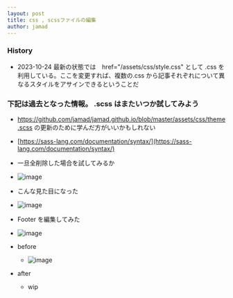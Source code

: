 ```yaml
---
layout: post
title: css , scssファイルの編集
author: jamad
---
```


<link rel="stylesheet" type="text/css" href="/assets/css/style.css">

### History
* 2023-10-24 最新の状態では　href="/assets/css/style.css" として .css を利用している。ここを変更すれば、複数の.css から記事それぞれについて異なるスタイルをアサインできるということだ   


### 下記は過去となった情報。 .scss はまたいつか試してみよう   
* https://github.com/jamad/jamad.github.io/blob/master/assets/css/theme.scss の更新のために学んだ方がいいかもしれない
* [https://sass-lang.com/documentation/syntax/](https://sass-lang.com/documentation/syntax/)

* 一旦全削除した場合を試してみるか
* ![image](https://github.com/jamad/jamad.github.io/assets/949913/01c1dacb-e626-4ee1-8b3c-f13438f77486)
* こんな見た目になった
* ![image](https://github.com/jamad/jamad.github.io/assets/949913/11446e49-d6dd-4fb5-98cb-5cdfb6318197)


* Footer を編集してみた
 * ![image](https://github.com/jamad/jamad.github.io/assets/949913/725fbd9c-13f6-46e9-b709-b64744f7c510)
* before
  * ![image](https://github.com/jamad/jamad.github.io/assets/949913/343357c6-0754-40ed-ab3a-48e88a04809d)
* after
  * wip
